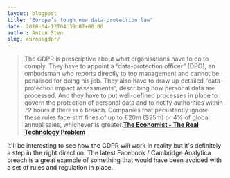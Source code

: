 ```yaml
---
layout: blogpost
title: "Europe’s tough new data-protection law"
date: 2018-04-12T04:39:07+00:00
author: Anton Sten
slug: europegdpr/
---
```


>The GDPR is prescriptive about what organisations have to do to comply. They have to appoint a “data-protection officer” (DPO), an ombudsman who reports directly to top management and cannot be penalised for doing his job. They also have to draw up detailed “data-protection impact assessments”, describing how personal data are processed. And they have to put well-defined processes in place to govern the protection of personal data and to notify authorities within 72 hours if there is a breach. Companies that persistently ignore these rules face stiff fines of up to €20m ($25m) or 4% of global annual sales, whichever is greater.**[The Economist - The Real Technology Problem](https://www.economist.com/news/business/21739985-complying-will-be-hard-businesses-it-will-bring-benefits-too-europes-tough-new)**

It'll be interesting to see how the GDPR will work in reality but it's definitely a step in the right direction. The latest Facebook / Cambridge Analytica breach is a great example of something that would have been avoided with a set of rules and regulation in place. 
